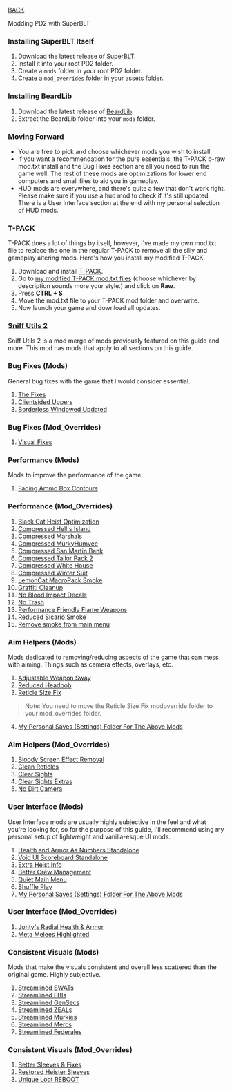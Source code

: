 
[BACK](..)

Modding PD2 with SuperBLT

### Installing SuperBLT Itself
1. Download the latest release of [SuperBLT](https://superblt.znix.xyz/#:~:text=wsock32%3Dn%2Cb%22%20%25command%25-,download%20the%20latest%20release%20dll,-%2C%0Aand%20place%20it).
2. Install it into your root PD2 folder.
3. Create a `mods` folder in your root PD2 folder.
4. Create a `mod_overrides` folder in your assets folder.

### Installing BeardLib
1. Download the latest release of [BeardLib](https://modworkshop.net/mod/14924).
2. Extract the BeardLib folder into your `mods` folder.

### Moving Forward
- You are free to pick and choose whichever mods you wish to install. 
- If you want a recommendation for the pure essentials, the T-PACK b-raw mod.txt install and the Bug Fixes section are all you need to run the game well. The rest of these mods are optimizations for lower end computers and small files to aid you in gameplay.
- HUD mods are everywhere, and there's quite a few that don't work right. Please make sure if you use a hud mod to check if it's still updated. There is a User Interface section at the end with my personal selection of HUD mods.

### T-PACK
T-PACK does a lot of things by itself, however, I've made my own mod.txt file to replace the one in the regular T-PACK to remove all the silly and gameplay altering mods. Here's how you install my modified T-PACK.
1. Download and install [T-PACK](https://pd2mods.z77.fr/t-pack.html).
2. Go to [my modified T-PACK mod.txt files](https://gist.github.com/Biblioklept/4db89e8ef03738c99b9c73bb64fa89fa) (choose whichever by description sounds more your style.) and click on **Raw**.
3. Press **CTRL + S**
4. Move the mod.txt file to your T-PACK mod folder and overwrite.
5. Now launch your game and download all updates.

### [Sniff Utils 2](https://github.com/Biblioklept/sniff-utils-2)
Sniff Utils 2 is a mod merge of mods previously featured on this guide and more. This mod has mods that apply to all sections on this guide.

### Bug Fixes (Mods)
General bug fixes with the game that I would consider essential.

1. [The Fixes](https://modworkshop.net/mod/23732)
2. [Clientsided Uppers](https://modworkshop.net/mod/29645)
3. [Borderless Windowed Updated](https://modworkshop.net/mod/27683)

### Bug Fixes (Mod_Overrides)
1. [Visual Fixes](https://modworkshop.net/mod/37161)

### Performance (Mods)
Mods to improve the performance of the game.

1. [Fading Ammo Box Contours](https://modworkshop.net/mod/37310)

### Performance (Mod_Overrides)
1. [Black Cat Heist Optimization](https://modworkshop.net/mod/34645)
2. [Compressed Hell's Island](https://modworkshop.net/mod/29420)
3. [Compressed Marshals](https://modworkshop.net/mod/38240)
4. [Compressed MurkyHumvee](https://modworkshop.net/mod/25896)
5. [Compressed San Martin Bank](https://modworkshop.net/mod/29382)
6. [Compressed Tailor Pack 2](https://modworkshop.net/mod/26764)
7. [Compressed White House](https://modworkshop.net/mod/29447)
8. [Compressed Winter Suit](https://modworkshop.net/mod/25951)
9. [LemonCat MacroPack Smoke](https://modworkshop.net/mod/15173)
10. [Graffiti Cleanup](https://modworkshop.net/mod/19278)
11. [No Blood Impact Decals](https://modworkshop.net/mod/25468)
12. [No Trash](https://modworkshop.net/mod/12465)
13. [Performance Friendly Flame Weapons](https://modworkshop.net/mod/23006)
14. [Reduced Sicario Smoke](https://modworkshop.net/mod/22674)
15. [Remove smoke from main menu](https://modworkshop.net/mod/25372)

### Aim Helpers (Mods)
Mods dedicated to removing/reducing aspects of the game that can mess with aiming. Things such as camera effects, overlays, etc.

1. [Adjustable Weapon Sway](https://modworkshop.net/mod/33179)
2. [Reduced Headbob](https://modworkshop.net/mod/36376)
3. [Reticle Size Fix](https://modworkshop.net/mod/29162)
> Note: You need to move the Reticle Size Fix modoverride folder to your mod_overrides folder.
4. [My Personal Saves (Settings) Folder For The Above Mods](./dl/saves-aim.7z)

### Aim Helpers (Mod_Overrides)
1. [Bloody Screen Effect Removal](https://modworkshop.net/mod/32280)
2. [Clean Reticles](https://modworkshop.net/mod/36107)
3. [Clear Sights](https://modworkshop.net/mod/20896)
4. [Clear Sights Extras](https://modworkshop.net/mod/27788)
5. [No Dirt Camera](https://modworkshop.net/mod/833)

### User Interface (Mods)
User Interface mods are usually highly subjective in the feel and what you're looking for, so for the purpose of this guide, I'll recommend using my personal setup of lightweight and vanilla-esque UI mods.

1. [Health and Armor As Numbers Standalone](https://modworkshop.net/mod/30159)
2. [Void UI Scoreboard Standalone](https://modworkshop.net/mod/30948)
3. [Extra Heist Info](https://modworkshop.net/mod/31915)
4. [Better Crew Management](https://modworkshop.net/mod/30505)
5. [Quiet Main Menu](https://modworkshop.net/mod/38037)
6. [Shuffle Play](https://modworkshop.net/mod/37959)
7. [My Personal Saves (Settings) Folder For The Above Mods](./dl/saves-hud.7z)

### User Interface (Mod_Overrides)
1. [Jonty's Radial Health & Armor](https://modworkshop.net/mod/29042)
2. [Meta Melees Highlighted](https://modworkshop.net/mod/23043)

### Consistent Visuals (Mods)
Mods that make the visuals consistent and overall less scattered than the original game. Highly subjective.

1. [Streamlined SWATs](https://modworkshop.net/mod/41726)
2. [Streamlined FBIs](https://modworkshop.net/mod/41728	)
3. [Streamlined GenSecs](https://modworkshop.net/mod/41712)
4. [Streamlined ZEALs](https://modworkshop.net/mod/41711)
5. [Streamlined Murkies](https://modworkshop.net/mod/41727)
6. [Streamlined Mercs](https://modworkshop.net/mod/41725)
7. [Streamlined Federales](https://modworkshop.net/mod/41701)

### Consistent Visuals (Mod_Overrides)
1. [Better Sleeves & Fixes](https://modworkshop.net/mod/34542)
2. [Restored Heister Sleeves](https://modworkshop.net/mod/33204)
3. [Unique Loot REBOOT](https://modworkshop.net/mod/27711)